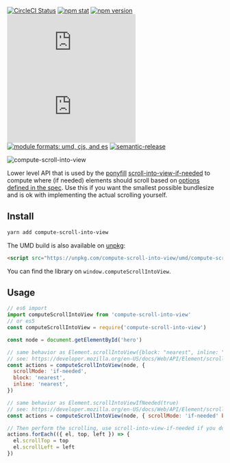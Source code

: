 [![CircleCI Status](https://img.shields.io/circleci/project/github/stipsan/compute-scroll-into-view.svg?style=flat-square)](https://circleci.com/gh/stipsan/compute-scroll-into-view)
[![npm stat](https://img.shields.io/npm/dm/compute-scroll-into-view.svg?style=flat-square)](https://npm-stat.com/charts.html?package=compute-scroll-into-view)
[![npm version](https://img.shields.io/npm/v/compute-scroll-into-view.svg?style=flat-square)](https://www.npmjs.com/package/compute-scroll-into-view)
[![gzip size][gzip-badge]][unpkg-dist]
[![size][size-badge]][unpkg-dist]
[![module formats: umd, cjs, and es][module-formats-badge]][unpkg-dist]
[![semantic-release](https://img.shields.io/badge/%20%20%F0%9F%93%A6%F0%9F%9A%80-semantic--release-e10079.svg?style=flat-square)](https://github.com/semantic-release/semantic-release)

![compute-scroll-into-view](https://user-images.githubusercontent.com/81981/43024153-a2cc212c-8c6d-11e8-913b-b4d62efcf105.png)

Lower level API that is used by the [ponyfill](https://ponyfill.com) [scroll-into-view-if-needed](https://github.com/stipsan/scroll-into-view-if-needed) to compute where (if needed) elements should scroll based on [options defined in the spec](https://developer.mozilla.org/en-US/docs/Web/API/Element/scrollIntoView).
Use this if you want the smallest possible bundlesize and is ok with implementing the actual scrolling yourself.

## Install

```bash
yarn add compute-scroll-into-view
```

The UMD build is also available on [unpkg](https://unpkg.com/compute-scroll-into-view/umd/):

```html
<script src="https://unpkg.com/compute-scroll-into-view/umd/compute-scroll-into-view.min.js"></script>
```

You can find the library on `window.computeScrollIntoView`.

## Usage

```js
// es6 import
import computeScrollIntoView from 'compute-scroll-into-view'
// or es5
const computeScrollIntoView = require('compute-scroll-into-view')

const node = document.getElementById('hero')

// same behavior as Element.scrollIntoView({block: "nearest", inline: "nearest"})
// see: https://developer.mozilla.org/en-US/docs/Web/API/Element/scrollIntoView
const actions = computeScrollIntoView(node, {
  scrollMode: 'if-needed',
  block: 'nearest',
  inline: 'nearest',
})

// same behavior as Element.scrollIntoViewIfNeeded(true)
// see: https://developer.mozilla.org/en-US/docs/Web/API/Element/scrollIntoViewIfNeeded
const actions = computeScrollIntoView(node, { scrollMode: 'if-needed' block: 'center', inline: 'center' })

// Then perform the scrolling, use scroll-into-view-if-needed if you don't want to implement this part
actions.forEach(({ el, top, left }) => {
  el.scrollTop = top
  el.scrollLeft = left
})
```

[gzip-badge]: http://img.badgesize.io/https://unpkg.com/compute-scroll-into-view/umd/compute-scroll-into-view.min.js?compression=gzip&label=gzip%20size&style=flat-square
[size-badge]: http://img.badgesize.io/https://unpkg.com/compute-scroll-into-view/umd/compute-scroll-into-view.min.js?label=size&style=flat-square
[unpkg-dist]: https://unpkg.com/compute-scroll-into-view/umd/
[module-formats-badge]: https://img.shields.io/badge/module%20formats-umd%2C%20cjs%2C%20es-green.svg?style=flat-square
